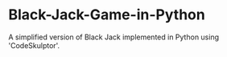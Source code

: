 # Black-Jack-Game-in-Python
A simplified version of Black Jack implemented in Python using 'CodeSkulptor'.

